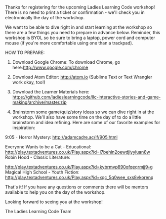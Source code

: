 Thanks for registering for the upcoming Ladies Learning Code workshop! There is no need to print a ticket or confirmation - we'll check you in electronically the day of the workshop.
 
We want to be able to dive right in and start learning at the workshop so there are a few things you need to prepare in advance below. Reminder, this workshop is BYOL so be sure to bring a laptop, power cord and computer mouse (if you're more comfortable using one than a trackpad).
 
HOW TO PREPARE:
 
1. Download Google Chrome: To download Chrome, go here:http://www.google.com/chrome
2. Download Atom Editor: http://atom.io (Sublime Text or Text Wrangler work okay, too!)
3. Download the Learner Materials here: https://github.com/ladieslearningcode/llc-interactive-stories-and-game-making/archive/master.zip
 

4. Brainstorm some game/quiz/story ideas so we can dive right in at the workshop. We’ll also have some time on the day of to do a little brainstorm and idea refining. Here are some of our favorite examples for inspiration:
 
9:05 - Horror Mystery:
http://adamcadre.ac/if/905.html
 

Everyone Wants to be a Cat - Educational:
http://play.textadventures.co.uk/Play.aspx?id=l7behin2oewdjiyyluan8w
Robin Hood - Classic Literature:

http://play.textadventures.co.uk/Play.aspx?id=kybrmvp890ofqeqrmjj9-g
Magical High School - Youth Fiction:
http://play.textadventures.co.uk/Play.aspx?id=xqc_5q0wee_sxs8vkorenq
 

That's it! If you have any questions or comments there will be mentors available to help you on the day of the workshop.
 
Looking forward to seeing you at the workshop!
 
The Ladies Learning Code Team

